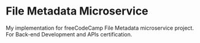 # File Metadata Microservice

My implementation for freeCodeCamp File Metadata microservice project. For Back-end Development and APIs certification.